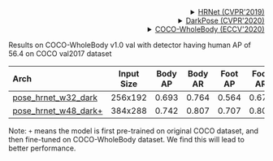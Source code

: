 <!-- [ALGORITHM] -->

<details>
<summary align="right"><a href="http://openaccess.thecvf.com/content_CVPR_2019/html/Sun_Deep_High-Resolution_Representation_Learning_for_Human_Pose_Estimation_CVPR_2019_paper.html">HRNet (CVPR'2019)</a></summary>

```bibtex
@inproceedings{sun2019deep,
  title={Deep high-resolution representation learning for human pose estimation},
  author={Sun, Ke and Xiao, Bin and Liu, Dong and Wang, Jingdong},
  booktitle={Proceedings of the IEEE conference on computer vision and pattern recognition},
  pages={5693--5703},
  year={2019}
}
```

</details>

<!-- [ALGORITHM] -->

<details>
<summary align="right"><a href="http://openaccess.thecvf.com/content_CVPR_2020/html/Zhang_Distribution-Aware_Coordinate_Representation_for_Human_Pose_Estimation_CVPR_2020_paper.html">DarkPose (CVPR'2020)</a></summary>

```bibtex
@inproceedings{zhang2020distribution,
  title={Distribution-aware coordinate representation for human pose estimation},
  author={Zhang, Feng and Zhu, Xiatian and Dai, Hanbin and Ye, Mao and Zhu, Ce},
  booktitle={Proceedings of the IEEE/CVF Conference on Computer Vision and Pattern Recognition},
  pages={7093--7102},
  year={2020}
}
```

</details>

<!-- [DATASET] -->

<details>
<summary align="right"><a href="https://link.springer.com/chapter/10.1007/978-3-030-58545-7_12">COCO-WholeBody (ECCV'2020)</a></summary>

```bibtex
@inproceedings{jin2020whole,
  title={Whole-Body Human Pose Estimation in the Wild},
  author={Jin, Sheng and Xu, Lumin and Xu, Jin and Wang, Can and Liu, Wentao and Qian, Chen and Ouyang, Wanli and Luo, Ping},
  booktitle={Proceedings of the European Conference on Computer Vision (ECCV)},
  year={2020}
}
```

</details>

Results on COCO-WholeBody v1.0 val with detector having human AP of 56.4 on COCO val2017 dataset

| Arch                                    | Input Size | Body AP | Body AR | Foot AP | Foot AR | Face AP | Face AR | Hand AP | Hand AR | Whole AP | Whole AR |                   ckpt                   |                   log                   |
| :-------------------------------------- | :--------: | :-----: | :-----: | :-----: | :-----: | :-----: | :-----: | :-----: | :-----: | :------: | :------: | :--------------------------------------: | :-------------------------------------: |
| [pose_hrnet_w32_dark](/configs/wholebody_2d_keypoint/topdown_heatmap/coco-wholebody/td-hm_hrnet-w32_dark-8xb64-210e_coco-wholebody-256x192.py) |  256x192   |  0.693  |  0.764  |  0.564  |  0.674  |  0.737  |  0.809  |  0.503  |  0.602  |  0.582   |  0.671   | [ckpt](https://download.openmmlab.com/mmpose/top_down/hrnet/hrnet_w32_coco_wholebody_256x192_dark-469327ef_20200922.pth) | [log](https://download.openmmlab.com/mmpose/top_down/hrnet/hrnet_w32_coco_wholebody_256x192_dark_20200922.log.json) |
| [pose_hrnet_w48_dark+](/configs/wholebody_2d_keypoint/topdown_heatmap/coco-wholebody/td-hm_hrnet-w48_dark-8xb32-210e_coco-wholebody-384x288.py) |  384x288   |  0.742  |  0.807  |  0.707  |  0.806  |  0.841  |  0.892  |  0.602  |  0.694  |  0.661   |  0.743   | [ckpt](https://download.openmmlab.com/mmpose/top_down/hrnet/hrnet_w48_coco_wholebody_384x288_dark-f5726563_20200918.pth) | [log](https://download.openmmlab.com/mmpose/top_down/hrnet/hrnet_w48_coco_wholebody_384x288_dark_20200918.log.json) |

Note: `+` means the model is first pre-trained on original COCO dataset, and then fine-tuned on COCO-WholeBody dataset. We find this will lead to better performance.
